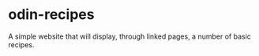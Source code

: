 # odin-recipes

A simple website that will display, through linked pages, a number of basic recipes.